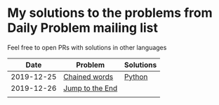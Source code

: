 # My solutions to the problems from Daily Problem mailing list

Feel free to open PRs with solutions in other languages

| Date       | Problem       | Solutions |
|------------|---------------|-----------|
| 2019-12-25 | [Chained words](191225/PROBLEM.md) | [Python](191225/Python/solution.py)    |
| 2019-12-26 | [Jump to the End](191226/PROBLEM.md) |           |
|            |               |           |
